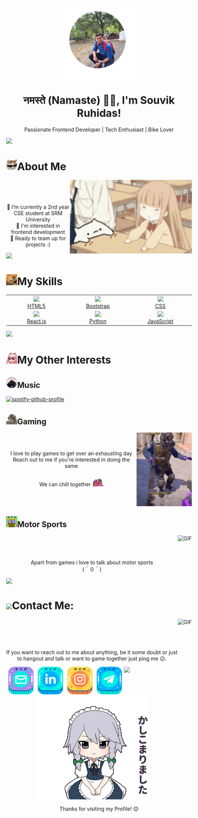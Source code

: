 <link rel="stylesheet" href="styles.css">

<!-- Profile Header -->
<div class="profile-header" align="center">
    <img src="./Assets/Souvik.png" alt="Profile Picture" width="200" class="profile-picture">
    <h1>नमस्ते (Namaste) 🙏🏻, I'm Souvik Ruhidas!</h1>
    <p>Passionate Frontend Developer | Tech Enthusiast | Bike Lover</p>
</div>

<img src="https://user-images.githubusercontent.com/73097560/115834477-dbab4500-a447-11eb-908a-139a6edaec5c.gif">

<!-- About Me Section -->
# <img src="./Assets/ez_cat.png" width="30" />About Me

<div align="center">
    <img align="right" width="" height="200" alt="GIF" src="./Assets/bongo.gif">
    <br><br><br>
    <p>🔭 I’m currently a 2nd year CSE student at SRM University<br>
        🤖 I'm interested in frontend development<br>
        🤝 Ready to team up for projects :)</p>
    
</div>

<img src="https://user-images.githubusercontent.com/73097560/115834477-dbab4500-a447-11eb-908a-139a6edaec5c.gif">

<!-- Skills Section -->
# <img src="./Assets/workingonit.gif" width="30" />My Skills
<table>
  <tr>
    <td align="center" width="200">
      <a href="https://github.com/html">
        <img src="https://www.vectorlogo.zone/logos/w3_html5/w3_html5-icon.svg" width="60" />
        <br />
        HTML5
      </a>
    </td>
    <td align="center" width="200">
      <a href="https://github.com/twbs">
        <img src="https://avatars.githubusercontent.com/u/2918581?s=200&v=4" width="60" />
        <br />
        Bootstrap
      </a>
    </td>
    <td align="center" width="200">
      <a href="https://github.com/css">
        <img src="https://avatars.githubusercontent.com/u/12235601?s=200&v=4" width="60" />
        <br />
        CSS
      </a>
    </td>
  </tr>
  <tr>
    <td align="center" width="200">
      <a href="https://github.com/facebook/react">
        <img src="https://avatars.githubusercontent.com/u/69631?s=200&v=4" width="60" />
        <br />
        React.js
      </a>
    </td>
    <td align="center" width="200">
      <a href="https://github.com/python">
        <img src="https://avatars.githubusercontent.com/u/1525981?s=200&v=4" width="60" />
        <br />
        Python
      </a>
    </td>
    <td align="center" width="200">
      <a href="https://github.com/javascript">
        <img src="https://upload.wikimedia.org/wikipedia/commons/9/99/Unofficial_JavaScript_logo_2.svg" width="60" />
        <br />
        JavaScript
      </a>
    </td>
  </tr>
</table>

<img src="https://user-images.githubusercontent.com/73097560/115834477-dbab4500-a447-11eb-908a-139a6edaec5c.gif">


# <img src="./Assets/02_cool.png" width="30" />My Other Interests
## <img src="./Assets/pedro.gif" width="30" />Music

[![spotify-github-profile](https://spotify-github-profile.kittinanx.com/api/view?uid=3fh32j4ga8t5t5mlu3r9rhxtk&cover_image=true&theme=default&show_offline=false&background_color=121212&interchange=false&bar_color=53b14f&bar_color_cover=true)](https://spotify-github-profile.kittinanx.com/api/view?uid=3fh32j4ga8t5t5mlu3r9rhxtk&redirect=true)


## <img src="./Assets/monke_gamingq.png" width="30" />Gaming
<div align="center">
    <img align="right" width="" height="200" alt="GIF" src="./Assets/dance-cs-go.gif">
    <br><br>
    <p>I love to play games to get over an exhausting day<br>Reach out to me if you're interested in doing the same<br><br>We can chill together  <img src="./Assets/quad_parrot.gif" width="30" /></p>
    
</div>
<br><br>

## <img src="./Assets/pikachu.gif" width="30" />Motor Sports
<div align="center">
    <img align="right" width="" height="200" alt="GIF" src="./Assets/sports-slow.gif">
    <br><br><br>
    <p>Apart from games i love to talk about motor sports<br>(＾０＾)</p>
    
</div>

<img src="https://user-images.githubusercontent.com/73097560/115834477-dbab4500-a447-11eb-908a-139a6edaec5c.gif">
<br>

<!-- Contact Me Section -->
# <img src="https://emojis.slackmojis.com/emojis/images/1588315024/8823/hyperkitty.gif?1588315024" width="30" />Contact Me:

<div align="center">
    <img align="right" width="" height="340" alt="GIF" src="./Assets/dazai-dazai-osamu.gif">
    <br><br><br><br>
    <p>If you want to reach out to me about anything, be it some doubt or just to hangout and talk or want to game together just ping me 😉.</p>
    <div id="social-links">
        <a href="mailto: souvikdas8426@gmail.com">
            <img align="left" width="80" height="75" alt="Gmail" src="./Assets/Icons/mail.png">
        </a>
        <a href="https://www.linkedin.com/in/souvik-ruhidas-75b166245/">
            <img align="left" width="80" height="75" alt="Linkedin" src="./Assets/Icons/linkedin.png">
        </a>
    </div>
    <div id="social-links">
        <a href="https://www.instagram.com/souvik_ruhidas/">
            <img align="left" width="80" height="75" alt="Instagram" src="./Assets/Icons/instagram.png">
        </a>
        <a href="https://t.me/Kawaiii_Nekoo">
            <img align="left" width="80" height="75" alt="Telegram" src="./Assets/Icons/telegram.png">
        </a>
    </div>
</div>
<img src="https://user-images.githubusercontent.com/73097560/115834477-dbab4500-a447-11eb-908a-139a6edaec5c.gif">
<br>

<!-- Footer -->
<div class="footer" align="center">
    <img src="./Assets/sakuya-touhou.gif" alt="Footer Image">
    <p>Thanks for visiting my Profile! 😊</p>
</div>






